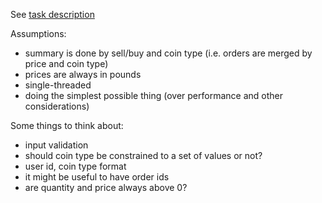 See [task description](Crypto_v1.0.pdf)

Assumptions:
 - summary is done by sell/buy and coin type (i.e. orders are merged by price and coin type)
 - prices are always in pounds
 - single-threaded
 - doing the simplest possible thing (over performance and other considerations)

Some things to think about:
 - input validation
 - should coin type be constrained to a set of values or not?
 - user id, coin type format
 - it might be useful to have order ids
 - are quantity and price always above 0?

